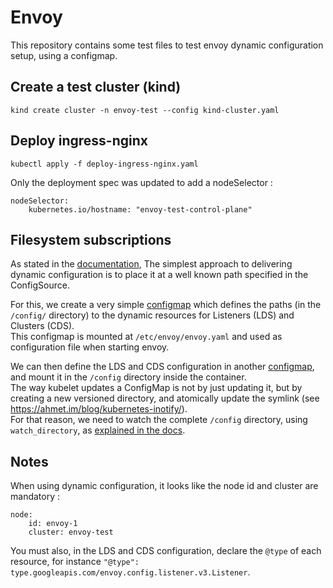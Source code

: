 # Envoy

This repository contains some test files to test envoy dynamic configuration setup, using a configmap.

## Create a test cluster (kind)

`kind create cluster -n envoy-test --config kind-cluster.yaml`

## Deploy ingress-nginx

`kubectl apply -f deploy-ingress-nginx.yaml`

Only the deployment spec was updated to add a nodeSelector :

```
nodeSelector:
    kubernetes.io/hostname: "envoy-test-control-plane"
```


## Filesystem subscriptions

As stated in the [documentation](https://www.envoyproxy.io/docs/envoy/latest/api-docs/xds_protocol#filesystem-subscriptions),
The simplest approach to delivering dynamic configuration is to place it at a well known path specified in the ConfigSource.

For this, we create a very simple [configmap](./envoy/envoy-cm-dynamic.yaml) which defines the paths (in the `/config/` directory) to the dynamic resources for Listeners (LDS) and Clusters (CDS).  
This configmap is mounted at `/etc/envoy/envoy.yaml` and used as configuration file when starting envoy.

We can then define the LDS and CDS configuration in another [configmap](./envoy/envoy-cm-lds-cds.yaml), and mount it in the `/config` directory inside the container.  
The way kubelet updates a ConfigMap is not by just updating it, but by creating a new versioned directory, and atomically update the symlink (see https://ahmet.im/blog/kubernetes-inotify/).  
For that reason, we need to watch the complete `/config` directory, using `watch_directory`, as [explained in the docs](https://www.envoyproxy.io/docs/envoy/latest/api-v3/config/core/v3/config_source.proto#config-core-v3-pathconfigsource).

## Notes

When using dynamic configuration, it looks like the node id and cluster are mandatory :

```
node:
    id: envoy-1
    cluster: envoy-test
```

You must also, in the LDS and CDS configuration, declare the `@type` of each resource, for instance `"@type": type.googleapis.com/envoy.config.listener.v3.Listener`.
